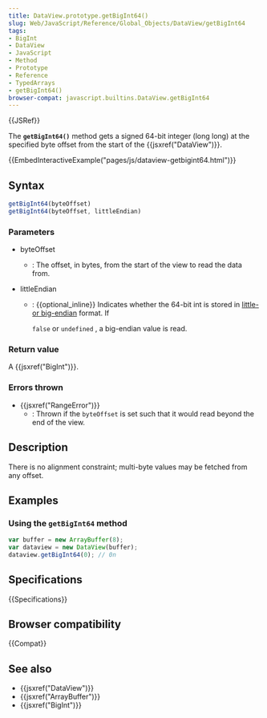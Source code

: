 ```yaml
---
title: DataView.prototype.getBigInt64()
slug: Web/JavaScript/Reference/Global_Objects/DataView/getBigInt64
tags:
- BigInt
- DataView
- JavaScript
- Method
- Prototype
- Reference
- TypedArrays
- getBigInt64()
browser-compat: javascript.builtins.DataView.getBigInt64
---
```

{{JSRef}}

The **`getBigInt64()`** method gets a signed 64-bit integer (long long) at the
specified byte offset from the start of the {{jsxref("DataView")}}.

{{EmbedInteractiveExample("pages/js/dataview-getbigint64.html")}}

## Syntax

```js
getBigInt64(byteOffset)
getBigInt64(byteOffset, littleEndian)
```

### Parameters

- byteOffset
  - : The offset, in bytes, from the start of the view to read the data from.
- littleEndian

  - : {{optional_inline}} Indicates whether the 64-bit int is stored in
    [little- or big-endian](/en-US/docs/Glossary/Endianness) format. If

    `false` or `undefined` , a big-endian value is read.

### Return value

A {{jsxref("BigInt")}}.

### Errors thrown

- {{jsxref("RangeError")}}
  - : Thrown if the `byteOffset` is set such that it would read beyond the end
    of the view.

## Description

There is no alignment constraint; multi-byte values may be fetched from any
offset.

## Examples

### Using the `getBigInt64` method

```js
var buffer = new ArrayBuffer(8);
var dataview = new DataView(buffer);
dataview.getBigInt64(0); // 0n
```

## Specifications

{{Specifications}}

## Browser compatibility

{{Compat}}

## See also

- {{jsxref("DataView")}}
- {{jsxref("ArrayBuffer")}}
- {{jsxref("BigInt")}}
